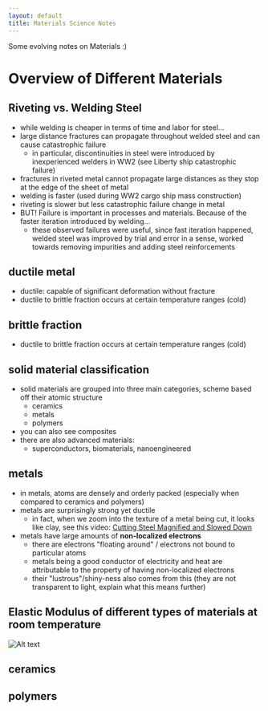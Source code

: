 ```yaml
---
layout: default
title: Materials Science Notes
---
```

<!-- Materials Engineering is everything... -->

Some evolving notes on Materials :)

# Overview of Different Materials

## Riveting vs. Welding Steel
- while welding is cheaper in terms of time and labor for steel...
- large distance fractures can propagate throughout welded steel and can cause catastrophic failure
    - in particular, discontinuities in steel were introduced by inexperienced welders in WW2 (see Liberty ship catastrophic failure)
- fractures in riveted metal cannot propagate large distances as they stop at the edge of the sheet of metal 
- welding is faster (used during WW2 cargo ship mass construction)
- riveting is slower but less catastrophic failure change in metal 
- BUT! Failure is important in processes and materials. Because of the faster iteration introduced by welding...
  - these observed failures were useful, since fast iteration happened, welded steel was improved by trial and error in a sense, worked towards removing impurities and adding steel reinforcements

## ductile metal
- ductile: capable of significant deformation without fracture
- ductile to brittle fraction occurs at certain temperature ranges (cold)

## brittle fraction 
- ductile to brittle fraction occurs at certain temperature ranges (cold)

## solid material classification 
- solid materials are grouped into three main categories, scheme based off their atomic structure
    - ceramics 
    - metals 
    - polymers 
- you can also see composites
- there are also advanced materials:
    - superconductors, biomaterials, nanoengineered

## metals 
- in metals, atoms are densely and orderly packed (especially when compared to ceramics and polymers)
- metals are surprisingly strong yet ductile 
  - in fact, when we zoom into the texture of a metal being cut, it looks like clay, see this video: [Cutting Steel Magnified and Slowed Down](https://www.youtube.com/watch?v=PbTlRn3tSCI)
- metals have large amounts of **non-localized electrons**
    - there are electrons "floating around" / electrons not bound to particular atoms 
    - metals being a good conductor of electricity and heat are attributable to the property of having non-localized electrons
    - their "lustrous"/shiny-ness also comes from this (they are not transparent to light, explain what this means further)

## Elastic Modulus of different types of materials at room temperature 
![Alt text](image.png)

## ceramics 

## polymers